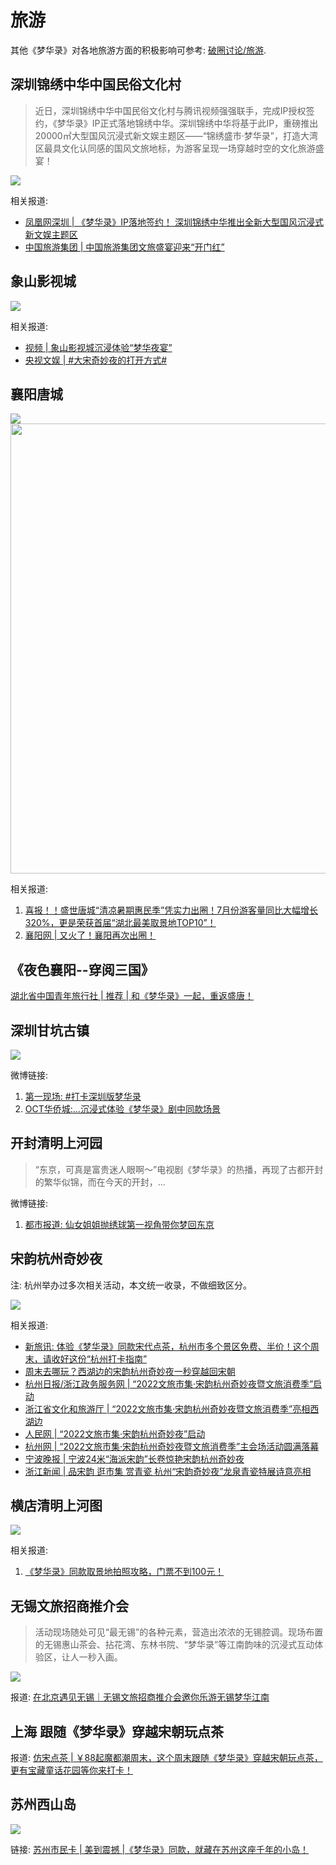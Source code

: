 # 旅游

其他《梦华录》对各地旅游方面的积极影响可参考: [破圈讨论/旅游](/出圈/发文报道.html#旅游).


## 深圳锦绣中华中国民俗文化村

> 近日，深圳锦绣中华中国民俗文化村与腾讯视频强强联手，完成IP授权签约，《梦华录》IP正式落地锦绣中华。深圳锦绣中华将基于此IP，重磅推出20000㎡大型国风沉浸式新文娱主题区——“锦绣盛市·梦华录”，打造大湾区最具文化认同感的国风文旅地标，为游客呈现一场穿越时空的文化旅游盛宴！

![](/image/xianxi/shenzhen-jinxiu.jpg)

相关报道:
* [凤凰网深圳 | 《梦华录》IP落地签约！ 深圳锦绣中华推出全新大型国风沉浸式新文娱主题区](https://i.ifeng.com/c/8eTg8wARoar)
* [中国旅游集团 | 中国旅游集团文旅盛宴迎来“开门红” ](http://www.sasac.gov.cn/n2588025/n2588124/c32797365/content.html)

## 象山影视城

![](/image/xianxi/xs-2.jpg)

相关报道:

* [视频 | 象山影视城沉浸体验“梦华夜宴”](https://www.bilibili.com/video/BV1HB4y1z7pP/?zw=)
* [央视文娱 | #大宋奇妙夜的打开方式#](https://weibo.com/7735105675/M1TlDezRs)

## 襄阳唐城

![](/image/xianxi/tc-1.jpg)
<img src="/image/xianxi/tc-2.png" width="720">

相关报道:

1. [喜报！！盛世唐城“清凉暑期惠民季”凭实力出圈！7月份游客量同比大幅增长320%，更是荣获首届“湖北最美取景地TOP10”！](https://mp.weixin.qq.com/s/qiM3cdD9xdTOj5S-7Vy8Bg)
2. [襄阳网 | 又火了！襄阳再次出圈！](https://mp.weixin.qq.com/s/q8HANJvOH2FAErw5lL7buw)

## 《夜色襄阳--穿阅三国》

[湖北省中国青年旅行社 | 推荐 | 和《梦华录》一起，重返盛唐！](https://mp.weixin.qq.com/s?__biz=MzI4MDg3OTgwMQ==&mid=2247541574&idx=2&sn=a2c2cdc77ac488ac4e252db0db0e40f2&chksm=ebb3d490dcc45d86c9f962c6f76b3771c8fd2606f599726de4d5392446a81a94158c3e850e1a&mpshare=1&srcid=09237ap4s3CTkl8jzrWYldtU&sharer_sharetime=1663924636497&sharer_shareid=616d7a67a994b30bdfbe519e326766b7&from=groupmessage&scene=1&subscene=10000&clicktime=1663928905&enterid=1663928905&sessionid=0&ascene=1&fasttmpl_type=0&fasttmpl_fullversion=6342384-zh_CN-zip&fasttmpl_flag=0&realreporttime=1663928905563&devicetype=android-30&version=28001759&nettype=ctnet&abtest_cookie=AAACAA%3D%3D&lang=zh_CN&exportkey=AeWhEJIbXJI3s9Zchogpyjc%3D&pass_ticket=f1uE8%2FxpYmTrGsYHH5UanpyyGYF%2FzSeo2aW72Afw3APf9Cv3rfk0MK%2F7F4%2BhJb4S&wx_header=3)

## 深圳甘坑古镇

![](/image/xianxi/ly-1.jpg)

微博链接:

1. [第一现场: #打卡深圳版梦华录](https://weibo.com/1789681642/M8jQyj1qg?refer_flag=1001030103_)
2. [OCT华侨城:…沉浸式体验《梦华录》剧中同款场景](https://weibo.com/1964212803/M7Ga69wPF?refer_flag=1001030103_)

## 开封清明上河园

> “东京，可真是富贵迷人眼啊～”电视剧《梦华录》的热播，再现了古都开封的繁华似锦，而在今天的开封，...

微博链接:

1. [都市报道: 仙女姐姐抛绣球第一视角带你梦回东京](https://weibo.com/1708877153/LFzl144ov)

## 宋韵杭州奇妙夜

注: 杭州举办过多次相关活动，本文统一收录，不做细致区分。

![](/image/xianxi/travel/hang.jpeg)

相关报道:

* [新旅讯: 体验《梦华录》同款宋代点茶，杭州市多个景区免费、半价！这个周末，请收好这份“杭州打卡指南”](https://www.thehour.cn/news/523466.html)
* [周末去哪玩？西湖边的宋韵杭州奇妙夜一秒穿越回宋朝](https://ori.hangzhou.com.cn/ornews/content/2022-06/16/content_8282252.htm)
* [杭州日报/浙江政务服务网 | “2022文旅市集·宋韵杭州奇妙夜暨文旅消费季”启动](https://www.hangzhou.gov.cn/art/2022/6/16/art_1229622776_59059352.html)
* [浙江省文化和旅游厅 | “2022文旅市集·宋韵杭州奇妙夜暨文旅消费季”亮相西湖边](https://ct.zj.gov.cn/art/2022/6/15/art_1688014_59010762.html)
* [人民网 | “2022文旅市集·宋韵杭州奇妙夜”启动](http://xj.people.com.cn/n2/2022/0628/c394722-40014909.html)
* [杭州网 | “2022文旅市集·宋韵杭州奇妙夜暨文旅消费季”主会场活动圆满落幕](https://hznews.hangzhou.com.cn/jingji/content/2022-06/20/content_8285223.htm)
* [宁波晚报 | 宁波24米“海派宋韵”长卷惊艳宋韵杭州奇妙夜](http://www.ningbo.gov.cn/art/2022/6/17/art_1229099768_59428390.html)
* [浙江新闻 | 品宋韵 逛市集 赏青瓷 杭州“宋韵奇妙夜”龙泉青瓷特展诗意亮相](https://zj.zjol.com.cn/news.html?id=1877768)

## 横店清明上河图

![](/image/xianxi/hengdian.jpg)

相关报道:

1. [《梦华录》同款取景地拍照攻略，门票不到100元！](https://www.wxtoutiao.com/ly/1655256630373100.html)

## 无锡文旅招商推介会

> 活动现场随处可见“最无锡”的各种元素，营造出浓浓的无锡腔调。现场布置的无锡惠山茶会、拈花湾、东林书院、“梦华录”等江南韵味的沉浸式互动体验区，让人一秒入画。

![](/image/xianxi/wuxi.jpg)

报道: [在北京遇见无锡｜无锡文旅招商推介会邀你乐游无锡梦华江南](https://new.qq.com/rain/a/20221117A0958Q00)

## 上海 跟随《梦华录》穿越宋朝玩点茶

报道: [仿宋点茶 | ￥88起魔都潮周末，这个周末跟随《梦华录》穿越宋朝玩点茶，更有宝藏童话花园等你来打卡！](https://mp.weixin.qq.com/s/eRMhLPteBkzjmaVx9Wh_MA)

## 苏州西山岛

![](/image/xianxi/travel/su.jfif)

链接: [苏州市民卡 | 美到震撼 |《梦华录》同款，就藏在苏州这座千年的小岛！](https://mp.weixin.qq.com/s/NxRi69NpDc9s1HkW4cgztQ)

